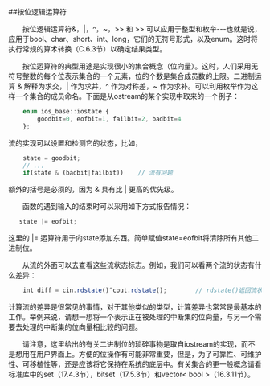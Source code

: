 ##按位逻辑运算符

&emsp;&emsp;按位逻辑运算符&，|，^，~，>> 和 >> 可以应用于整型和枚举---也就是说，应用于bool、char、short、int、long，它们的无符号形式，以及enum。这时将执行常规的算术转换（C.6.3节）以确定结果类型。

&emsp;&emsp;按位运算符的典型用途是实现很小的集合概念（位向量）。这时，人们采用无符号整数的每个位表示集合的一个元素，位的个数是集合成员数的上限。二进制运算 & 解释为求交，| 作为求并，^ 作为对称差，~ 作为求补。可以利用枚举作为这样一个集合的成员命名。下面是从ostream的某个实现中取来的一个例子：

```javascript
    enum ios_base::iostate {
        goodbit=0, eofbit=1, failbit=2, badbit=4
    };
```

流的实现可以设置和检测它的状态，比如，

```javascript
    state = goodbit;
    // ...
    if(state & (badbit|failbit))    // 流有问题
```

额外的括号是必须的，因为 & 具有比 | 更高的优先级。

&emsp;&emsp;函数的遇到输入的结束时可以采用如下方式报告情况：

```javascript
   state |= eofbit; 
```

这里的 |= 运算符用于向state添加东西。简单赋值state=eofbit将清除所有其他二进制位。

&emsp;&emsp;从流的外面可以去查看这些流状态标志。例如，我们可以看两个流的状态有什么差异：

```javascript
    int diff = cin.rdstate()^cout.rdstate();        // rdstate()返回流状态
```

计算流的差异是很常见的事情，对于其他类似的类型，计算差异也常常是最基本的工作。举例来说，请想一想将一个表示正在被处理的中断集的位向量，与另一个需要去处理的中断集的位向量相比较的问题。

&emsp;&emsp;请注意，这里给出的有关二进制位的琐碎事物是取自iostream的实现，而不是想用在用户界面上。方便的位操作有可能非常重要，但是，为了可靠性、可维护性、可移植性等，还是应该将它保持在系统的底层中。有关集合的更一般概念请看标准库中的set（17.4.3节），bitset（17.5.3节）和vector< bool >（16.3.11节）。